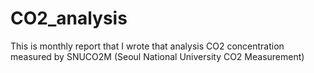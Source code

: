 # CO2_analysis
This is monthly report that I wrote that analysis CO2 concentration measured by SNUCO2M (Seoul National University CO2 Measurement)
